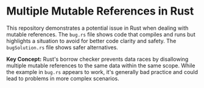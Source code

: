 # Multiple Mutable References in Rust

This repository demonstrates a potential issue in Rust when dealing with mutable references.  The `bug.rs` file shows code that compiles and runs but highlights a situation to avoid for better code clarity and safety.  The `bugSolution.rs` file shows safer alternatives.

**Key Concept:** Rust's borrow checker prevents data races by disallowing multiple mutable references to the same data within the same scope.  While the example in `bug.rs` appears to work, it's generally bad practice and could lead to problems in more complex scenarios. 